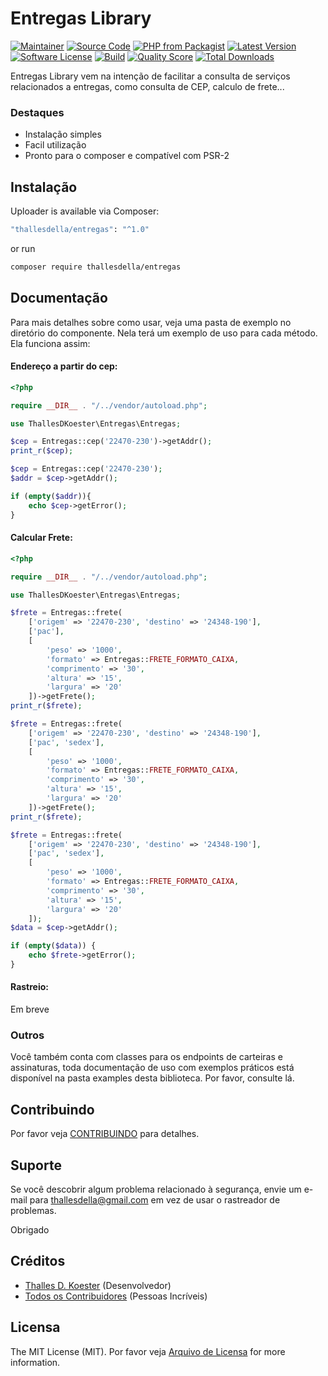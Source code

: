 # Entregas Library

[![Maintainer](http://img.shields.io/badge/maintainer-@thalleskoester-blue.svg?style=flat-square)](https://www.instagram.com/thalleskoester/)
[![Source Code](http://img.shields.io/badge/source-thallesdella/entregas-blue.svg?style=flat-square)](https://github.com/thallesdella/entregas)
[![PHP from Packagist](https://img.shields.io/packagist/php-v/thallesdella/entregas.svg?style=flat-square)](https://packagist.org/packages/thallesdella/entregas)
[![Latest Version](https://img.shields.io/github/release/thallesdella/entregas.svg?style=flat-square)](https://github.com/thallesdella/entregas/releases)
[![Software License](https://img.shields.io/badge/license-MIT-brightgreen.svg?style=flat-square)](LICENSE)
[![Build](https://img.shields.io/scrutinizer/build/g/thallesdella/entregas.svg?style=flat-square)](https://scrutinizer-ci.com/g/thallesdella/entregas)
[![Quality Score](https://img.shields.io/scrutinizer/g/thallesdella/entregas.svg?style=flat-square)](https://scrutinizer-ci.com/g/thallesdella/entregas)
[![Total Downloads](https://img.shields.io/packagist/dt/thallesdella/entregas.svg?style=flat-square)](https://packagist.org/packages/cthallesdella/entregas)


Entregas Library vem na intenção de facilitar a consulta de serviços relacionados a entregas, como consulta de CEP, calculo de frete... 


### Destaques

- Instalação simples
- Facil utilização
- Pronto para o composer e compatível com PSR-2

## Instalação

Uploader is available via Composer:

```bash
"thallesdella/entregas": "^1.0"
```

or run

```bash
composer require thallesdella/entregas
```

## Documentação

Para mais detalhes sobre como usar, veja uma pasta de exemplo no diretório do componente. Nela terá um exemplo de uso para cada método. Ela funciona assim:

#### Endereço a partir do cep:

```php
<?php

require __DIR__ . "/../vendor/autoload.php";

use ThallesDKoester\Entregas\Entregas;

$cep = Entregas::cep('22470-230')->getAddr();
print_r($cep);

$cep = Entregas::cep('22470-230');
$addr = $cep->getAddr();

if (empty($addr)){
    echo $cep->getError();
}
```

#### Calcular Frete:

```php
<?php

require __DIR__ . "/../vendor/autoload.php";

use ThallesDKoester\Entregas\Entregas;

$frete = Entregas::frete(
    ['origem' => '22470-230', 'destino' => '24348-190'],
    ['pac'],
    [
        'peso' => '1000',
        'formato' => Entregas::FRETE_FORMATO_CAIXA,
        'comprimento' => '30',
        'altura' => '15',
        'largura' => '20'
    ])->getFrete();
print_r($frete);

$frete = Entregas::frete(
    ['origem' => '22470-230', 'destino' => '24348-190'],
    ['pac', 'sedex'],
    [
        'peso' => '1000',
        'formato' => Entregas::FRETE_FORMATO_CAIXA,
        'comprimento' => '30',
        'altura' => '15',
        'largura' => '20'
    ])->getFrete();
print_r($frete);

$frete = Entregas::frete(
    ['origem' => '22470-230', 'destino' => '24348-190'],
    ['pac', 'sedex'],
    [
        'peso' => '1000',
        'formato' => Entregas::FRETE_FORMATO_CAIXA,
        'comprimento' => '30',
        'altura' => '15',
        'largura' => '20'
    ]);
$data = $cep->getAddr();

if (empty($data)) {
    echo $frete->getError();
}
```

#### Rastreio:
Em breve

### Outros

Você também conta com classes para os endpoints de carteiras e assinaturas, toda documentação de uso com exemplos práticos está disponível na pasta examples desta biblioteca. Por favor, consulte lá.

## Contribuindo

Por favor veja [CONTRIBUINDO](https://github.com/thallesdella/entregas/blob/master/CONTRIBUTING.md) para detalhes.

## Suporte

Se você descobrir algum problema relacionado à segurança, envie um e-mail para thallesdella@gmail.com em vez de usar o rastreador de problemas.

Obrigado

## Créditos

- [Thalles D. Koester](https://github.com/thallesdella) (Desenvolvedor)
- [Todos os Contribuidores](https://github.com/thallesdella/entregas/contributors) (Pessoas Incríveis)

## Licensa

The MIT License (MIT). Por favor veja [Arquivo de Licensa](https://github.com/thallesdella/entregas/blob/master/LICENSE) for more information.